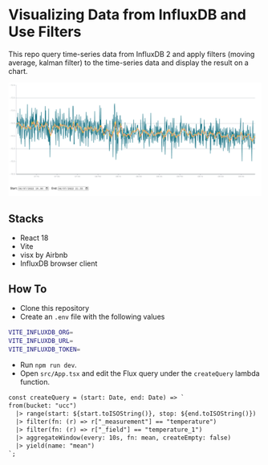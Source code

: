 # Visualizing Data from InfluxDB and Use Filters

This repo query time-series data from InfluxDB 2 and apply filters (moving average, kalman filter) to the time-series data and display the result on a chart.

![Visualization](/assets/influx-visx.png)

## Stacks

* React 18
* Vite
* visx by Airbnb
* InfluxDB browser client


## How To

* Clone this repository
* Create an `.env` file with the following values

```sh
VITE_INFLUXDB_ORG=
VITE_INFLUXDB_URL=
VITE_INFLUXDB_TOKEN=
```
* Run `npm run dev`.
* Open `src/App.tsx` and edit the Flux query under the `createQuery` lambda function.

```tsx
const createQuery = (start: Date, end: Date) => `
from(bucket: "ucc")
  |> range(start: ${start.toISOString()}, stop: ${end.toISOString()})
  |> filter(fn: (r) => r["_measurement"] == "temperature")
  |> filter(fn: (r) => r["_field"] == "temperature_1")
  |> aggregateWindow(every: 10s, fn: mean, createEmpty: false)
  |> yield(name: "mean")
`;

```